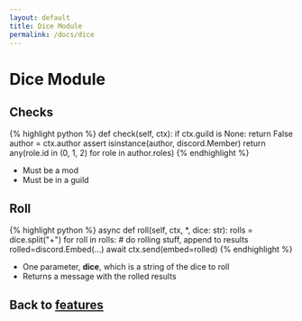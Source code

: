 ```yaml
---
layout: default
title: Dice Module
permalink: /docs/dice
---
```


# Dice Module

## Checks

{% highlight python %}
def check(self, ctx):
    if ctx.guild is None:
        return False
    author = ctx.author
    assert isinstance(author, discord.Member)
    return any(role.id in (0, 1, 2) for role in author.roles)
{% endhighlight %}

 - Must be a mod
 - Must be in a guild

## Roll

{% highlight python %}
async def roll(self, ctx, *, dice: str):
    rolls = dice.split("+")
    for roll in rolls:
        # do rolling stuff, append to results
    rolled=discord.Embed(...)
    await ctx.send(embed=rolled)
{% endhighlight %}

 - One parameter, **dice**, which is a string of the dice to roll
 - Returns a message with the rolled results

## Back to [features](.)
